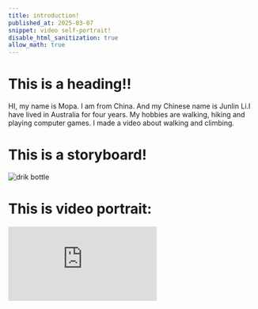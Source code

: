 ```yaml
---
title: introduction!
published_at: 2025-03-07
snippet: video self-portrait!
disable_html_sanitization: true
allow_math: true
---
```


# This is a heading!!

HI, my name is Mopa. I am from China. And my Chinese name is Junlin Li.I have lived in Australia for four years. My hobbies are walking, hiking and playing computer games.
I made a video about walking and climbing.

# This is a storyboard!
![drik bottle](week1/storyboard.jpg)

# This is video portrait:

<iframe id="Walking and Hiking" src="https://www.youtube.com/watch?v=GoJoC7V4vzY" title="introduction" frameborder="0" allow="accelerometer; autoplay; clipboard-write; encrypted-media; gyroscope; picture-in-picture; web-share" referrerpolicy="strict-origin-when-cross-origin" allowfullscreen></iframe>

<script type="module">

    console.log (`hello world! 🚀`)

    const iframe  = document.getElementById (`Walking and Hiking`)
    iframe.width  = iframe.parentNode.scrollWidth
    iframe.height = iframe.width * 9 / 16